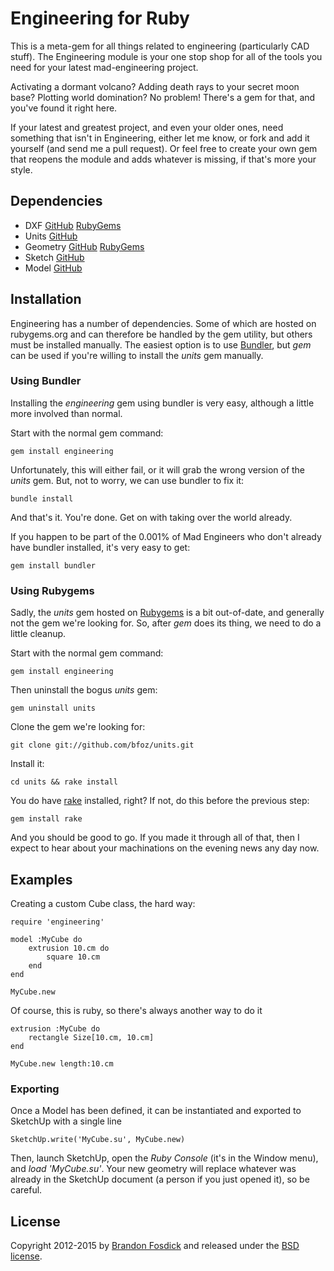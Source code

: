 Engineering for Ruby
====================

This is a meta-gem for all things related to engineering (particularly CAD stuff). The Engineering module
is your one stop shop for all of the tools you need for your latest mad-engineering project.

Activating a dormant volcano? Adding death rays to your secret moon base? Plotting world domination? No problem! There's a gem for that, and you've found it right here.

If your latest and greatest project, and even your older ones, need something
that isn't in Engineering, either let me know, or fork and add it yourself (and
send me a pull request). Or feel free to create your own gem that reopens
the module and adds whatever is missing, if that's more your style.

Dependencies
------------

- DXF [GitHub](http://github.com/bfoz/ruby-dxf) [RubyGems](https://rubygems.org/gems/dxf)
- Units [GitHub](https://github.com/bfoz/units-ruby)
- Geometry [GitHub](https://github.com/bfoz/geometry) [RubyGems](https://rubygems.org/gems/geometry)
- Sketch [GitHub](https://github.com/bfoz/sketch)
- Model [GitHub](https://github.com/bfoz/model)

Installation
------------

Engineering has a number of dependencies. Some of which are hosted on rubygems.org
and can therefore be handled by the gem utility, but others must be installed
manually. The easiest option is to use [Bundler](http://bundler.io/), but
*gem* can be used if you're willing to install the *units* gem manually.

### Using Bundler

Installing the *engineering* gem using bundler is very easy, although a little more involved than normal.

Start with the normal gem command:

    gem install engineering

Unfortunately, this will either fail, or it will grab the wrong version of the *units* gem. But, not to worry, we can use bundler to fix it:

    bundle install

And that's it. You're done. Get on with taking over the world already.

If you happen to be part of the 0.001% of Mad Engineers who don't already have bundler installed, it's very easy to get:

    gem install bundler

### Using Rubygems

Sadly, the *units* gem hosted on [Rubygems](http://rubygems.org) is a bit out-of-date, and generally not the gem we're looking for. So, after *gem* does its thing, we need to do a little cleanup.

Start with the normal gem command:

    gem install engineering

Then uninstall the bogus *units* gem:

    gem uninstall units

Clone the gem we're looking for:

    git clone git://github.com/bfoz/units.git

Install it:

    cd units && rake install

You do have [rake](http://rake.rubyforge.org/) installed, right? If not, do this before the previous step:

    gem install rake

And you should be good to go. If you made it through all of that, then I expect to hear about your machinations on the evening news any day now.

Examples
--------

Creating a custom Cube class, the hard way:

    require 'engineering'

    model :MyCube do
        extrusion 10.cm do
            square 10.cm
        end
    end
    
    MyCube.new

Of course, this is ruby, so there's always another way to do it

    extrusion :MyCube do
        rectangle Size[10.cm, 10.cm]
    end
    
    MyCube.new length:10.cm

### Exporting

Once a Model has been defined, it can be instantiated and exported to SketchUp with a single line

    SketchUp.write('MyCube.su', MyCube.new)

Then, launch SketchUp, open the _Ruby Console_ (it's in the Window menu), and _load 'MyCube.su'_. Your new geometry will replace whatever was already in the SketchUp document (a person if you just opened it), so be careful.

License
-------

Copyright 2012-2015 by [Brandon Fosdick](bfoz@bfoz.net) and released under the [BSD license](http://opensource.org/licenses/BSD-2-Clause).
